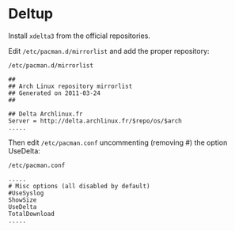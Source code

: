 # Deltup

Install `xdelta3` from the official repositories. 

Edit `/etc/pacman.d/mirrorlist` and add the proper repository:

`/etc/pacman.d/mirrorlist`
```
##
## Arch Linux repository mirrorlist
## Generated on 2011-03-24
##

## Delta Archlinux.fr
Server = http://delta.archlinux.fr/$repo/os/$arch
.....
```
Then edit `/etc/pacman.conf` uncommenting (removing #) the option UseDelta:

`/etc/pacman.conf`
```
.....
# Misc options (all disabled by default)
#UseSyslog
ShowSize
UseDelta
TotalDownload
.....
```
